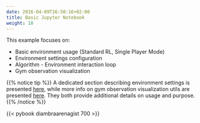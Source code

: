 ```yaml
---
date: 2016-04-09T16:50:16+02:00
title: Basic Jupyter Notebook
weight: 10
---
```


This example focuses on:
 - Basic environment usage (Standard RL, Single Player Mode)
 - Environment settings configuration
 - Algorithm - Environment interaction loop
 - Gym observation visualization

{{% notice tip %}}
A dedicated section describing environment settings is presented <a href="/envs/#settings">here</a>, while more info on gym observation visualization utils are presented <a href="/utils/#gym-observation">here</a>. They both provide additional details on usage and purpose. 
{{% /notice %}}

{{< pybook diambraarenagist 700 >}}
